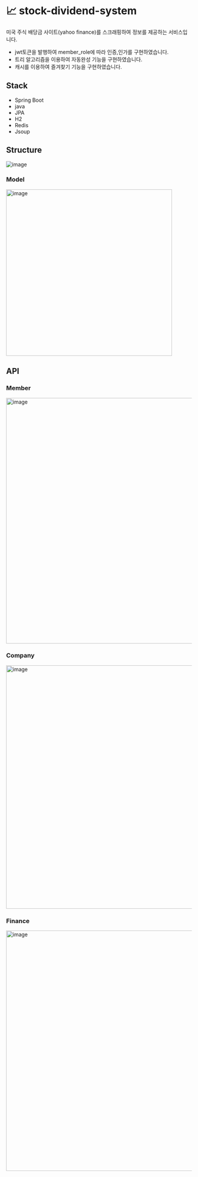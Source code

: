 # 📈 stock-dividend-system
미국 주식 배당금 사이트(yahoo finance)를 스크래핑하여 정보를 제공하는 서비스입니다.
- jwt토큰을 발행하여 member_role에 따라 인증,인가를 구현하였습니다.
- 트리 알고리즘을 이용하여 자동완성 기능을 구현하였습니다.
- 캐시를 이용하여 즐겨찾기 기능을 구현하였습니다.
## Stack
- Spring Boot
- java
- JPA
- H2
- Redis
- Jsoup

## Structure
![image](https://github.com/jrnecki/stock-dividend-system/assets/129943670/c5ec9f36-81c0-4124-93b6-32f8e5e3ff1c)
### Model
<img width="450" alt="image" src="https://github.com/jrnecki/stock-dividend-system/assets/129943670/a5276f62-44a8-4be8-a4c5-7e89c7927906">

## API
### Member
<img width="664" alt="image" src="https://github.com/jrnecki/stock-dividend-system/assets/129943670/e4cc1891-72c7-49a9-8540-8cde68b79922">

### Company
<img width="658" alt="image" src="https://github.com/jrnecki/stock-dividend-system/assets/129943670/a8c72665-d6f3-48e8-a493-cc3e56c80eae">

### Finance
<img width="650" alt="image" src="https://github.com/jrnecki/stock-dividend-system/assets/129943670/7cefed5d-7303-4c8c-b940-ef0c0c219e2f">
